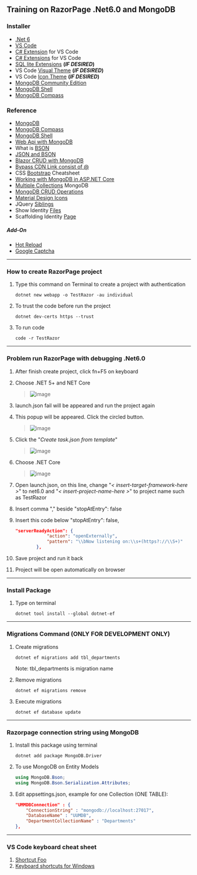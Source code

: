 ## Training on RazorPage .Net6.0 and MongoDB

### Installer
* [.Net 6](https://dotnet.microsoft.com/en-us/download/dotnet/6.0)
* [VS Code](https://code.visualstudio.com/download)
* [C# Extension](https://marketplace.visualstudio.com/items?itemName=ms-dotnettools.csharp) for VS Code
* [C# Extensions](https://marketplace.visualstudio.com/items?itemName=kreativ-software.csharpextensions) for VS Code
* [SQL lite Extensions](https://marketplace.visualstudio.com/items?itemName=qwtel.sqlite-viewer) **(*IF DESIRED*)**
* VS Code [Visual Theme](https://marketplace.visualstudio.com/items?itemName=zhuangtongfa.Material-theme) **(*IF DESIRED*)**
* VS Code [Icon Theme](https://marketplace.visualstudio.com/items?itemName=PKief.material-icon-theme) **(*IF DESIRED*)**
* [MongoDB Community Edition](https://fastdl.mongodb.org/windows/mongodb-windows-x86_64-5.0.8-signed.msi)
* [MongoDB Shell](https://www.mongodb.com/try/download/shell)
* [MongoDB Compass](https://www.mongodb.com/try/download/compass)


### Reference
* [MongoDB](https://www.mongodb.com/docs/manual/tutorial/install-mongodb-on-windows/)
* [MongoDB Compass](https://www.guru99.com/installation-configuration-mongodb.html)
* [MongoDB Shell](https://www.mongodb.com/docs/mongodb-shell/)
* [Web Api with MongoDB](https://docs.microsoft.com/en-us/aspnet/core/tutorials/first-mongo-app?view=aspnetcore-6.0&tabs=visual-studio-code)
* What is [BSON](https://www.mongodb.com/basics/bson#:~:text=BSON%20stands%20for%20Binary%20Javascript,binary%20formats%2C%20like%20Protocol%20Buffers.)
* [JSON and BSON](https://www.mongodb.com/json-and-bson)
* [Blazor CRUD with MongoDB](https://www.c-sharpcorner.com/article/blazor-crud-using-mongodb/)
* [Bypass CDN Link consist of @](https://stackoverflow.com/questions/67969553/how-to-get-cdn-with-in-it-in-cshtmlrazor-page)
* CSS [Bootstrap](https://getbootstrap.com/docs/5.2/getting-started/introduction/) Cheatsheet
* [Working with MongoDB in ASP.NET Core](https://codewithmukesh.com/blog/mongodb-in-aspnet-core/)
* [Multiple Collections](https://stackoverflow.com/questions/63648217/asp-net-core-web-api-and-mongodb-with-multiple-collections) MongoDB
* [MongoDB CRUD Operations](https://www.mongodb.com/docs/manual/crud/)
* [Material Design Icons](https://pictogrammers.github.io/@mdi/font/6.5.95/)
* JQuery [Siblings](https://www.w3schools.com/jquery/jquery_traversing_siblings.asp)
* Show Identity [Files](https://andrewlock.net/customising-aspnetcore-identity-without-editing-the-pagemodel/)
* Scaffolding Identity [Page](https://docs.microsoft.com/en-us/aspnet/core/security/authentication/scaffold-identity?view=aspnetcore-6.0&tabs=netcore-cli)

##### Add-On
* [Hot Reload](https://www.massivepixel.co/2019-02-12-razor-page-watcher/2019-02-12-razor-page-watcher/)
* [Google Captcha](https://github.com/michaelvs97/AspNetCore.ReCaptcha)

***


### How to create RazorPage project

1. Type this command on Terminal to create a project with authentication

    ```console 
    dotnet new webapp -o TestRazor -au individual
    ``` 

2. To trust the code before run the project

    ```console 
    dotnet dev-certs https --trust
    ``` 

3. To run code
    
    ```console 
    code -r TestRazor
    ``` 

***

### Problem run RazorPage with debugging .Net6.0

1. After finish create project, click fn+F5 on keyboard
2. Choose .NET 5+ and NET Core
    > ![image](https://user-images.githubusercontent.com/47632993/169677721-e83e5164-b87d-4eec-8432-1a0e8c3107a9.png)
3. launch.json fail will be appeared and run the project again
4. This popup will be appeared. Click the circled button.
    > ![image](https://user-images.githubusercontent.com/47632993/169677792-b97e0fe3-54f0-4279-a143-fd7132fab634.png)
5. Click the "*Create task.json from template*"
    > ![image](https://user-images.githubusercontent.com/47632993/169677806-a6aa8a5f-2e53-410a-a139-60d3bd381310.png)
6. Choose .NET Core
    > ![image](https://user-images.githubusercontent.com/47632993/169677866-88c9e586-3fb6-4c8f-a4a1-dfa774be4dc2.png)
7. Open launch.json, on this line, change "*< insert-target-framework-here >*" to net6.0 and "*< insert-project-name-here >*" to project name such as TestRazor
8. Insert comma "," beside "stopAtEntry": false
9. Insert this code below "stopAtEntry": false,
    
    ```JSON 
    "serverReadyAction": {
                "action": "openExternally",
                "pattern": "\\bNow listening on:\\s+(https?://\\S+)"
            },
    ```
10. Save project and run it back
11. Project will be open automatically on browser

***

### Install Package

1. Type on terminal
    
    ```console
    dotnet tool install --global dotnet-ef 
    ```

***

### Migrations Command **(ONLY FOR DEVELOPMENT ONLY)**

1. Create migrations
    
    ```console
    dotnet ef migrations add tbl_departments   
    ```
    Note: tbl_departments is migration name

2. Remove migrations
    
    ```console
    dotnet ef migrations remove
    ```
    
3. Execute migrations
    
    ```console
    dotnet ef database update
    ```

***

### Razorpage connection string using MongoDB  

1. Install this package using terminal
    
    ```console
    dotnet add package MongoDB.Driver
    ```
2. To use MongoDB on Entity Models

    ```c#
    using MongoDB.Bson;
    using MongoDB.Bson.Serialization.Attributes;
    ```

3. Edit appsettings.json, example for one Collection (ONE TABLE):

    ```JSON
    "UMMDBConnection" : {
        "ConnectionString" : "mongodb://localhost:27017",
        "DatabaseName" : "UUMDB",
        "DepartmentCollectionName" : "Departments"
    },
    ```

***

### VS Code keyboard cheat sheet

1. [Shortcut Foo](https://www.shortcutfoo.com/app/dojos/vscode-win/cheatsheet)
2. [Keyboard shortcuts for Windows](https://code.visualstudio.com/shortcuts/keyboard-shortcuts-windows.pdf)
